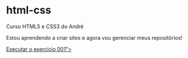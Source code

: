 # html-css
 Curso HTML5 e CSS3 do André

 Estou aprendendo a criar sites e agora vou gerenciar meus repositórios!

<a href= "https://andre-dos-santos-git.github.io/html-css/exercicios/ex001/index.html"> Executar o exercício 001"> </a>